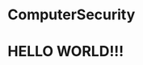 # ComputerSecurity

<!DOCTYPE html>
<html>
<head>
	<meta charset="utf-8">
	<meta http-equiv="X-UA-Compatible" content="IE=edge">
	<title>Page Title</title>
	<meta name="viewport" content="width=device-width, initial-scale=1">
	<link rel="stylesheet" type="text/css" media="screen" href="main.css">
	<script src="main.js"></script>
</head>
<body>
	<h1>HELLO WORLD!!!</h1>
</body>
</html>
